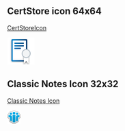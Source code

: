 
## CertStore icon 64x64

[CertStoreIcon](images/certstore.png)

![CertStoreIcon](images/certstore.png)


## Classic Notes Icon 32x32

[Classic Notes Icon](images/NotesIcon32.png)

![Classic Notes Icon](images/NotesIcon32.png)